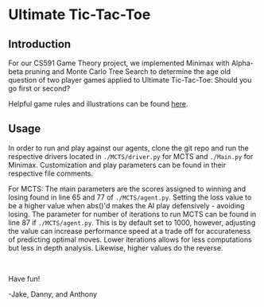 # Ultimate Tic-Tac-Toe 

## Introduction
For our CS591 Game Theory project, we implemented Minimax with Alpha-beta pruning and Monte Carlo Tree Search to determine the age old question of two player games applied to Ultimate Tic-Tac-Toe: Should you go first or second? 

Helpful game rules and illustrations can be found [here](https://ultimate-t3.herokuapp.com/rules).

## Usage

In order to run and play against our agents, clone the git repo and run the respective drivers located in `./MCTS/driver.py` for MCTS and `./Main.py` for Minimax. Customization and play parameters can be found in their respective file comments.

For MCTS:
The main parameters are the scores assigned to winning and losing found in line 65 and 77 of `./MCTS/agent.py`. Setting the loss value to be a higher value when abs()'d makes the AI play defensively - avoiding losing. The parameter for number of iterations to run MCTS can be found in line 87 if `./MCTS/agent.py`. This is by default set to 1000, however, adjusting the value can increase performance speed at a trade off for accurateness of predicting optimal moves. Lower iterations allows for less computations but less in depth analysis. Likewise, higher values do the reverse.

&nbsp;


Have fun!

-Jake, Danny, and Anthony
